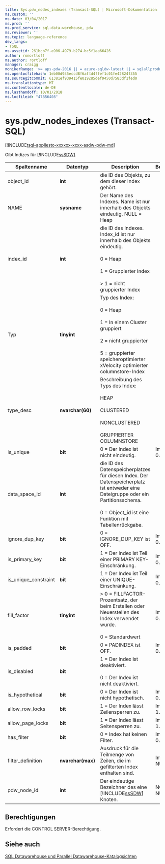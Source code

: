 ```yaml
---
title: Sys.pdw_nodes_indexes (Transact-SQL) | Microsoft-Dokumentation
ms.custom: ''
ms.date: 03/04/2017
ms.prod: ''
ms.prod_service: sql-data-warehouse, pdw
ms.reviewer: ''
ms.topic: language-reference
dev_langs:
- TSQL
ms.assetid: 261bcb7f-a906-4979-b274-bc5f1aa66426
author: ronortloff
ms.author: rortloff
manager: craigg
monikerRange: '>= aps-pdw-2016 || = azure-sqldw-latest || = sqlallproducts-allversions'
ms.openlocfilehash: 1eb00d935eccd8f6af4d4ffef1c01fe42824f355
ms.sourcegitcommit: 61381ef939415fe019285def9450d7583df1fed0
ms.translationtype: MT
ms.contentlocale: de-DE
ms.lasthandoff: 10/01/2018
ms.locfileid: "47856408"
---
```

# <a name="syspdwnodesindexes-transact-sql"></a>sys.pdw_nodes_indexes (Transact-SQL)
[!INCLUDE[tsql-appliesto-xxxxxx-xxxx-asdw-pdw-md](../../includes/tsql-appliesto-xxxxxx-xxxx-asdw-pdw-md.md)]

  Gibt Indizes für [!INCLUDE[ssSDW](../../includes/sssdw-md.md)].  
  
|Spaltenname|Datentyp|Description|Bereich|  
|-----------------|---------------|-----------------|-----------|  
|object_id|**int**|die ID des Objekts, zu dem dieser Index gehört.||  
|NAME|**sysname**|Der Name des Indexes. Name ist nur innerhalb des Objekts eindeutig. NULL = Heap||  
|index_id|**int**|die ID des Indexes. Index_id ist nur innerhalb des Objekts eindeutig.<br /><br /> 0 = Heap<br /><br /> 1 = Gruppierter Index<br /><br /> > 1 = nicht gruppierter Index||  
|Typ|**tinyint**|Typ des Index:<br /><br /> 0 = Heap<br /><br /> 1 = In einem Cluster gruppiert<br /><br /> 2 = nicht gruppierter<br /><br /> 5 = gruppierter speicheroptimierter xVelocity optimierter columnstore-Index|  
|type_desc|**nvarchar(60)**|Beschreibung des Typs des Index:<br /><br /> HEAP<br /><br /> CLUSTERED<br /><br /> NONCLUSTERED<br /><br /> GRUPPIERTER COLUMNSTORE||  
|is_unique|**bit**|0 = Der Index ist nicht eindeutig.|Immer 0.|  
|data_space_id|**int**|die ID des Datenspeicherplatzes für diesen Index. Der Datenspeicherplatz ist entweder eine Dateigruppe oder ein Partitionsschema.<br /><br /> 0 = Object_id ist eine Funktion mit Tabellenrückgabe.||  
|ignore_dup_key|**bit**|0 = IGNORE_DUP_KEY ist OFF.|Immer 0.|  
|is_primary_key|**bit**|1 = Der Index ist Teil einer PRIMARY KEY-Einschränkung.|Immer 0.|  
|is_unique_constraint|**bit**|1 = Der Index ist Teil einer UNIQUE-Einschränkung.|Immer 0.|  
|fill_factor|**tinyint**|> 0 = FILLFACTOR-Prozentsatz, der beim Erstellen oder Neuerstellen des Index verwendet wurde.<br /><br /> 0 = Standardwert|Immer 0.|  
|is_padded|**bit**|0 = PADINDEX ist OFF.|Immer 0.|  
|is_disabled|**bit**|1 = Der Index ist deaktiviert.<br /><br /> 0 = Der Index ist nicht deaktiviert.||  
|is_hypothetical|**bit**|0 = Der Index ist nicht hypothetisch.|Immer 0.|  
|allow_row_locks|**bit**|1 = Der Index lässt Zeilensperren zu.|Immer 1.|  
|allow_page_locks|**bit**|1 = Der Index lässt Seitensperren zu.|Immer 1.|  
|has_filter|**bit**|0 = Index hat keinen Filter.|Immer 0.|  
|filter_definition|**nvarchar(max)**|Ausdruck für die Teilmenge von Zeilen, die im gefilterten Index enthalten sind.|Immer NULL.|  
|pdw_node_id|**int**|Der eindeutige Bezeichner des eine [!INCLUDE[ssSDW](../../includes/sssdw-md.md)] Knoten.|NOT NULL|  
  
## <a name="permissions"></a>Berechtigungen  
 Erfordert die CONTROL SERVER-Berechtigung.  
  
## <a name="see-also"></a>Siehe auch  
 [SQL Datawarehouse und Parallel Datawarehouse-Katalogsichten](../../relational-databases/system-catalog-views/sql-data-warehouse-and-parallel-data-warehouse-catalog-views.md)  
  
  
